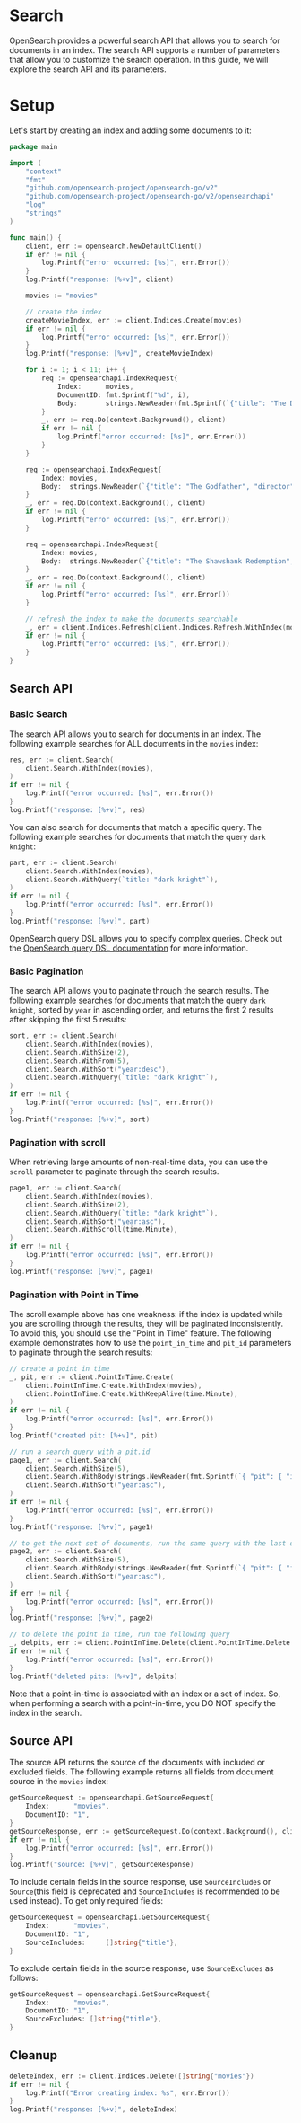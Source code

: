 # Search

OpenSearch provides a powerful search API that allows you to search for documents in an index. The search API supports a number of parameters that allow you to customize the search operation. In this guide, we will explore the search API and its parameters.

# Setup

Let's start by creating an index and adding some documents to it:

```go
package main

import (
    "context"
    "fmt"
    "github.com/opensearch-project/opensearch-go/v2"
    "github.com/opensearch-project/opensearch-go/v2/opensearchapi"
    "log"
    "strings"
)

func main() {
    client, err := opensearch.NewDefaultClient()
    if err != nil {
        log.Printf("error occurred: [%s]", err.Error())
    }
    log.Printf("response: [%+v]", client)

    movies := "movies"

    // create the index
    createMovieIndex, err := client.Indices.Create(movies)
    if err != nil {
        log.Printf("error occurred: [%s]", err.Error())
    }
    log.Printf("response: [%+v]", createMovieIndex)

    for i := 1; i < 11; i++ {
        req := opensearchapi.IndexRequest{
            Index:      movies,
            DocumentID: fmt.Sprintf("%d", i),
            Body:       strings.NewReader(fmt.Sprintf(`{"title": "The Dark Knight %d", "director": "Christopher Nolan", "year": %d}`, i, 2008+i)),
        }
        _, err := req.Do(context.Background(), client)
        if err != nil {
            log.Printf("error occurred: [%s]", err.Error())
        }
    }

    req := opensearchapi.IndexRequest{
        Index: movies,
        Body:  strings.NewReader(`{"title": "The Godfather", "director": "Francis Ford Coppola", "year": 1972}`),
    }
    _, err = req.Do(context.Background(), client)
    if err != nil {
        log.Printf("error occurred: [%s]", err.Error())
    }

    req = opensearchapi.IndexRequest{
        Index: movies,
        Body:  strings.NewReader(`{"title": "The Shawshank Redemption", "director": "Frank Darabont", "year": 1994}`),
    }
    _, err = req.Do(context.Background(), client)
    if err != nil {
        log.Printf("error occurred: [%s]", err.Error())
    }

    // refresh the index to make the documents searchable
    _, err = client.Indices.Refresh(client.Indices.Refresh.WithIndex(movies))
    if err != nil {
        log.Printf("error occurred: [%s]", err.Error())
    }
}
```

## Search API

### Basic Search

The search API allows you to search for documents in an index. The following example searches for ALL documents in the `movies` index:

```go
res, err := client.Search(
    client.Search.WithIndex(movies),
)
if err != nil {
    log.Printf("error occurred: [%s]", err.Error())
}
log.Printf("response: [%+v]", res)
```

You can also search for documents that match a specific query. The following example searches for documents that match the query `dark knight`:

```go
part, err := client.Search(
    client.Search.WithIndex(movies),
    client.Search.WithQuery(`title: "dark knight"`),
)
if err != nil {
    log.Printf("error occurred: [%s]", err.Error())
}
log.Printf("response: [%+v]", part)
```

OpenSearch query DSL allows you to specify complex queries. Check out the [OpenSearch query DSL documentation](https://opensearch.org/docs/latest/query-dsl/) for more information.

### Basic Pagination

The search API allows you to paginate through the search results. The following example searches for documents that match the query `dark knight`, sorted by `year` in ascending order, and returns the first 2 results after skipping the first 5 results:

```go
sort, err := client.Search(
    client.Search.WithIndex(movies),
    client.Search.WithSize(2),
    client.Search.WithFrom(5),
    client.Search.WithSort("year:desc"),
    client.Search.WithQuery(`title: "dark knight"`),
)
if err != nil {
    log.Printf("error occurred: [%s]", err.Error())
}
log.Printf("response: [%+v]", sort)
```

### Pagination with scroll

When retrieving large amounts of non-real-time data, you can use the `scroll` parameter to paginate through the search results.

```go
page1, err := client.Search(
    client.Search.WithIndex(movies),
    client.Search.WithSize(2),
    client.Search.WithQuery(`title: "dark knight"`),
    client.Search.WithSort("year:asc"),
    client.Search.WithScroll(time.Minute),
)
if err != nil {
    log.Printf("error occurred: [%s]", err.Error())
}
log.Printf("response: [%+v]", page1)
```

### Pagination with Point in Time

The scroll example above has one weakness: if the index is updated while you are scrolling through the results, they will be paginated inconsistently. To avoid this, you should use the "Point in Time" feature. The following example demonstrates how to use the `point_in_time` and `pit_id` parameters to paginate through the search results:

```go
// create a point in time
_, pit, err := client.PointInTime.Create(
    client.PointInTime.Create.WithIndex(movies),
    client.PointInTime.Create.WithKeepAlive(time.Minute),
)
if err != nil {
    log.Printf("error occurred: [%s]", err.Error())
}
log.Printf("created pit: [%+v]", pit)

// run a search query with a pit.id
page1, err := client.Search(
    client.Search.WithSize(5),
    client.Search.WithBody(strings.NewReader(fmt.Sprintf(`{ "pit": { "id": "%s", "keep_alive": "1m" } }`, pit.PitID))),
    client.Search.WithSort("year:asc"),
)
if err != nil {
    log.Printf("error occurred: [%s]", err.Error())
}
log.Printf("response: [%+v]", page1)

// to get the next set of documents, run the same query with the last document’s sort values as the search_after parameter, keeping the same sort and pit.id.
page2, err := client.Search(
    client.Search.WithSize(5),
    client.Search.WithBody(strings.NewReader(fmt.Sprintf(`{ "pit": { "id": "%s", "keep_alive": "1m" }, "search_after": [ "1994" ] }`, pit.PitID))),
    client.Search.WithSort("year:asc"),
)
if err != nil {
    log.Printf("error occurred: [%s]", err.Error())
}
log.Printf("response: [%+v]", page2)

// to delete the point in time, run the following query
_, delpits, err := client.PointInTime.Delete(client.PointInTime.Delete.WithPitID(pit.PitID))
if err != nil {
    log.Printf("error occurred: [%s]", err.Error())
}
log.Printf("deleted pits: [%+v]", delpits)
```

Note that a point-in-time is associated with an index or a set of index. So, when performing a search with a point-in-time, you DO NOT specify the index in the search.

## Source API

The source API returns the source of the documents with included or excluded fields. The following example returns all fields from document source in the `movies` index:

```go
getSourceRequest := opensearchapi.GetSourceRequest{
    Index:      "movies",
    DocumentID: "1",
}
getSourceResponse, err := getSourceRequest.Do(context.Background(), client)
if err != nil {
    log.Printf("error occurred: [%s]", err.Error())
}
log.Printf("source: [%+v]", getSourceResponse)
```

To include certain fields in the source response, use `SourceIncludes` or `Source`(this field is deprecated and `SourceIncludes` is recommended to be used instead). To get only required fields:

```go
getSourceRequest = opensearchapi.GetSourceRequest{
    Index:      "movies",
    DocumentID: "1",
    SourceIncludes:     []string{"title"},
}
```

To exclude certain fields in the source response, use `SourceExcludes` as follows:

```go
getSourceRequest = opensearchapi.GetSourceRequest{
    Index:      "movies",
    DocumentID: "1",
    SourceExcludes: []string{"title"},
}
```

## Cleanup

```go
deleteIndex, err := client.Indices.Delete([]string{"movies"})
if err != nil {
    log.Printf("Error creating index: %s", err.Error())
}
log.Printf("response: [%+v]", deleteIndex)
```
